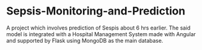 # Sepsis-Monitoring-and-Prediction
A project which involves prediction of Sespis about 6 hrs earlier. The said model is integrated with a Hospital Management System made with Angular and supported by Flask using MongoDB as the main database.
